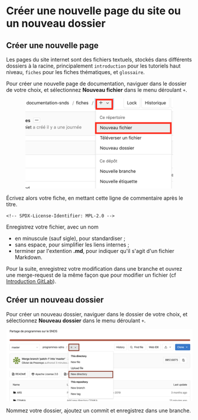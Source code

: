# Créer une nouvelle page du site ou un nouveau dossier
<!-- SPDX-License-Identifier: MPL-2.0 -->  

## Créer une nouvelle page
Les pages du site internet sont des fichiers textuels, stockés dans différents dossiers à la racine, principalement `introduction` pour les tutoriels haut niveau, `fiches` pour les fiches thématiques, et `glossaire`.

Pour créer une nouvelle page de documentation, naviguer dans le dossier de votre choix, et sélectionnez **Nouveau fichier** dans le menu déroulant `+`.

<p align="center">
<img src="../../files/images/tutoriel_gitlab/nouveau_fichier.png" width="400px"/>
</p>

Écrivez alors votre fiche, en mettant cette ligne de commentaire après le titre.
```
<!-- SPDX-License-Identifier: MPL-2.0 -->
```

Enregistrez votre fichier, avec un nom 
- en minuscule (sauf sigle), pour standardiser ; 
- sans espace, pour simplifier les liens internes ;
- terminer par l'extention **.md**, pour indiquer qu'il s'agit d'un fichier Markdown.

Pour la suite, enregistrez votre modification dans une branche et ouvrez une merge-request de la même façon que pour modifier un fichier (cf [Introduction GitLab](Introduction_Gitlab.md)).

## Créer un nouveau dossier
Pour créer un nouveau dossier, naviguer dans le dossier de votre choix, et sélectionnez **Nouveau dossier** dans le menu déroulant `+`. 

<p align="center">
<img src="../../files/images/tutoriel_gitlab/2020-03-10_HDH_ajout-dossier_MLP-2.0.png" width="600px"/>
</p>

Nommez votre dossier, ajoutez un commit et enregistrez dans une branche.

